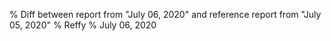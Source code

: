 % Diff between report from "July 06, 2020" and reference report from "July 05, 2020"
% Reffy
% July 06, 2020


